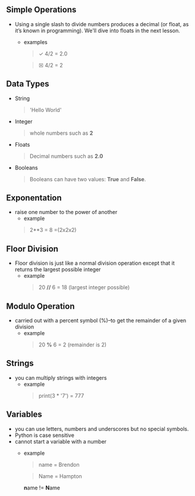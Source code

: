 ## Simple Operations
* Using a single slash to divide numbers produces a decimal (or float, as it’s known in programming). We'll dive into floats in the next lesson.
  * examples
    > &check; 4/2 = 2.0

    > &#9746; 4/2 = 2

## Data Types
  * String
    >'Hello World'
  * Integer
    >whole numbers such as **2**
  * Floats
    >Decimal numbers such as **2.0**
  * Booleans
    >Booleans can have two values: **True** and **False**.

## Exponentation
  *  raise one number to the power of another
      *  example
        >2**3 = 8 =(2x2x2)

## Floor Division
  * Floor division is just like a normal division operation except that it returns the largest possible integer
      * example
        >20 **//** 6 = 18 (largest integer possible)
## Modulo Operation
  * carried out with a percent symbol (%)–to get the remainder of a given division
      * example
        >20 **%** 6 = 2 (remainder is 2)

## Strings
  * you can multiply strings with integers
      * example
        >print(3 * '7') = 777

## Variables
  * you can use letters, numbers and underscores but no special symbols.
  * Python is case sensitive
  * cannot start a variable with a number
      * example

        >
        > name = Brendon
        
        > Name = Hampton

        **n**ame != **N**ame
